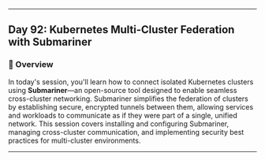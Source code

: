 ﻿---

## Day 92: Kubernetes Multi-Cluster Federation with Submariner

### 📘 Overview

In today's session, you'll learn how to connect isolated Kubernetes clusters using **Submariner**—an open-source tool designed to enable seamless cross-cluster networking. Submariner simplifies the federation of clusters by establishing secure, encrypted tunnels between them, allowing services and workloads to communicate as if they were part of a single, unified network. This session covers installing and configuring Submariner, managing cross-cluster communication, and implementing security best practices for multi-cluster environments.

---